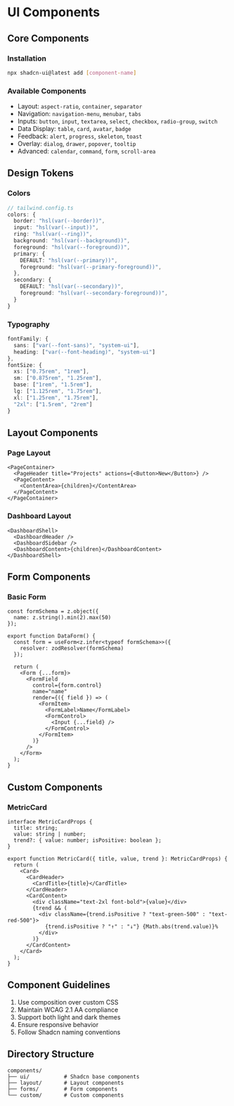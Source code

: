 # UI Components

## Core Components

### Installation
```bash
npx shadcn-ui@latest add [component-name]
```

### Available Components
- Layout: `aspect-ratio`, `container`, `separator`
- Navigation: `navigation-menu`, `menubar`, `tabs`
- Inputs: `button`, `input`, `textarea`, `select`, `checkbox`, `radio-group`, `switch`
- Data Display: `table`, `card`, `avatar`, `badge`
- Feedback: `alert`, `progress`, `skeleton`, `toast`
- Overlay: `dialog`, `drawer`, `popover`, `tooltip`
- Advanced: `calendar`, `command`, `form`, `scroll-area`

## Design Tokens

### Colors
```typescript
// tailwind.config.ts
colors: {
  border: "hsl(var(--border))",
  input: "hsl(var(--input))",
  ring: "hsl(var(--ring))",
  background: "hsl(var(--background))",
  foreground: "hsl(var(--foreground))",
  primary: {
    DEFAULT: "hsl(var(--primary))",
    foreground: "hsl(var(--primary-foreground))",
  },
  secondary: {
    DEFAULT: "hsl(var(--secondary))",
    foreground: "hsl(var(--secondary-foreground))",
  }
}
```

### Typography
```typescript
fontFamily: {
  sans: ["var(--font-sans)", "system-ui"],
  heading: ["var(--font-heading)", "system-ui"]
},
fontSize: {
  xs: ["0.75rem", "1rem"],
  sm: ["0.875rem", "1.25rem"],
  base: ["1rem", "1.5rem"],
  lg: ["1.125rem", "1.75rem"],
  xl: ["1.25rem", "1.75rem"],
  "2xl": ["1.5rem", "2rem"]
}
```

## Layout Components

### Page Layout
```tsx
<PageContainer>
  <PageHeader title="Projects" actions={<Button>New</Button>} />
  <PageContent>
    <ContentArea>{children}</ContentArea>
  </PageContent>
</PageContainer>
```

### Dashboard Layout
```tsx
<DashboardShell>
  <DashboardHeader />
  <DashboardSidebar />
  <DashboardContent>{children}</DashboardContent>
</DashboardShell>
```

## Form Components

### Basic Form
```tsx
const formSchema = z.object({
  name: z.string().min(2).max(50)
});

export function DataForm() {
  const form = useForm<z.infer<typeof formSchema>>({
    resolver: zodResolver(formSchema)
  });

  return (
    <Form {...form}>
      <FormField
        control={form.control}
        name="name"
        render={({ field }) => (
          <FormItem>
            <FormLabel>Name</FormLabel>
            <FormControl>
              <Input {...field} />
            </FormControl>
          </FormItem>
        )}
      />
    </Form>
  );
}
```

## Custom Components

### MetricCard
```tsx
interface MetricCardProps {
  title: string;
  value: string | number;
  trend?: { value: number; isPositive: boolean };
}

export function MetricCard({ title, value, trend }: MetricCardProps) {
  return (
    <Card>
      <CardHeader>
        <CardTitle>{title}</CardTitle>
      </CardHeader>
      <CardContent>
        <div className="text-2xl font-bold">{value}</div>
        {trend && (
          <div className={trend.isPositive ? "text-green-500" : "text-red-500"}>
            {trend.isPositive ? "↑" : "↓"} {Math.abs(trend.value)}%
          </div>
        )}
      </CardContent>
    </Card>
  );
}
```

## Component Guidelines

1. Use composition over custom CSS
2. Maintain WCAG 2.1 AA compliance
3. Support both light and dark themes
4. Ensure responsive behavior
5. Follow Shadcn naming conventions

## Directory Structure
```
components/
├── ui/           # Shadcn base components
├── layout/       # Layout components
├── forms/        # Form components
└── custom/       # Custom components
